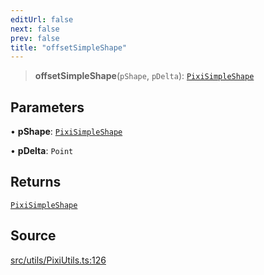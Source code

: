 ```yaml
---
editUrl: false
next: false
prev: false
title: "offsetSimpleShape"
---
```


> **offsetSimpleShape**(`pShape`, `pDelta`): [`PixiSimpleShape`](/api/namespaces/pixiutils/type-aliases/pixisimpleshape/)

## Parameters

• **pShape**: [`PixiSimpleShape`](/api/namespaces/pixiutils/type-aliases/pixisimpleshape/)

• **pDelta**: `Point`

## Returns

[`PixiSimpleShape`](/api/namespaces/pixiutils/type-aliases/pixisimpleshape/)

## Source

[src/utils/PixiUtils.ts:126](https://github.com/relishinc/dill-pixel/blob/c79d8e8552aaa0f13a29535c819ae67d025b4669/src/utils/PixiUtils.ts#L126)
